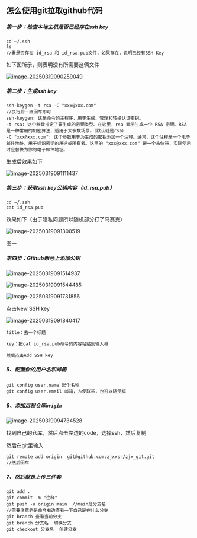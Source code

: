 ## 怎么使用git拉取github代码

##### 第一步：检查本地主机是否已经存在ssh key

```
cd ~/.ssh
ls
//看是否存在 id_rsa 和 id_rsa.pub文件，如果存在，说明已经有SSH Key
```

如下图所示，则表明没有所需要这俩文件

[<img src="[D:\Users\User\Desktop\git练习\images\image-20250319090259049.png](https://github.com/zjxxsr/zjx_git/blob/main/images/image-20250319090259049.png)" alt="image-20250319090259049" />](https://github.com/zjxxsr/zjx_git/blob/main/images/image-20250319090259049.png)

##### 第二步：生成ssh key

```
ssh-keygen -t rsa -C "xxx@xxx.com"
//执行后一直回车即可
ssh-keygen: 这是命令的主程序，用于生成、管理和转换认证密钥。
-t rsa: 这个参数指定了要生成的密钥类型。在这里，rsa 表示生成一个 RSA 密钥。RSA 是一种常用的加密算法，适用于大多数场景。（默认就是rsa）
-C "xxx@xxx.com": 这个参数用于为生成的密钥添加一个注释。通常，这个注释是一个电子邮件地址，用于标识密钥的用途或所有者。这里的 "xxx@xxx.com" 是一个占位符，实际使用时应替换为你的电子邮件地址。
```

生成后效果如下

![image-20250319091111437](D:\Users\User\Desktop\git练习\images\image-20250319091111437.png)

##### 第三步：获取ssh key公钥内容（id_rsa.pub）

```
cd ~/.ssh
cat id_rsa.pub
```

效果如下（由于隐私问题所以随机部分打了马赛克）

![image-20250319091300519](D:\Users\User\Desktop\git练习\images\image-20250319091300519.png)

图一

##### 第四步：Github账号上添加公钥

![image-20250319091514937](D:\Users\User\Desktop\git练习\images\image-20250319091514937.png)

![image-20250319091544485](C:\Users\User\AppData\Roaming\Typora\typora-user-images\image-20250319091544485.png)

![image-20250319091731856](D:\Users\User\Desktop\git练习\images\image-20250319091731856.png)

点击New SSH key

![image-20250319091840417](D:\Users\User\Desktop\git练习\images\image-20250319091840417.png)

```
title：去一个标题

key：把cat id_rsa.pub命令的内容粘贴到输入框

然后点击Add SSH key
```

##### 5、配置你的⽤户名和邮箱

```
git config user.name 起个名称
git config user.email 邮箱，方便联系，也可以随便填
```

##### 6、添加远程仓库`origin`

![image-20250319094734528](D:\Users\User\Desktop\git练习\images\image-20250319094734528.png)

找到自己的仓库，然后点击左边的code，选择ssh，然后复制

然后在git里输入

```
git remote add origin  git@github.com:zjxxsr/zjx_git.git
//然后回车
```

##### 7、然后就是上传三件套

```
git add .
git commit -m "注释"
git push -u origin main  //main是分支名
//需要注意的是命令右边查看一下自己是在什么分支
git branch 查看当前分支
git branch 分支名  切换分支
git checkout 分支名  创建分支 
```

